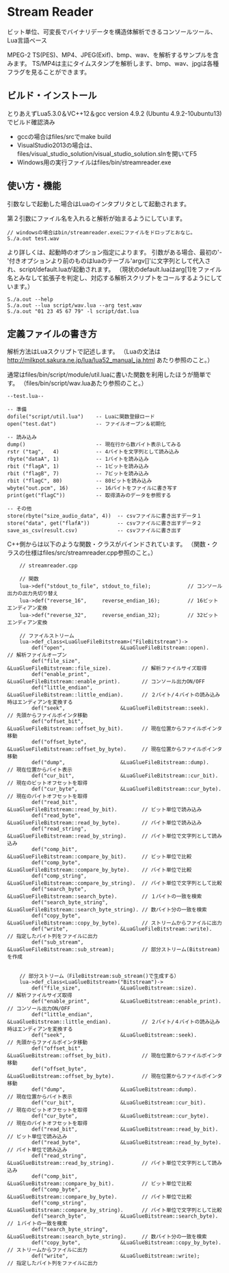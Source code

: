 # Stream Reader

ビット単位、可変長でバイナリデータを構造体解析できるコンソールツール、Lua言語ベース

MPEG-2 TS(PES)、MP4、JPEG(Exif)、bmp、wav、を解析するサンプルを含みます。
TS/MP4は主にタイムスタンプを解析します、bmp、wav、jpgは各種フラグを見ることができます。 

## ビルド・インストール
とりあえずLua5.3.0＆VC++12＆gcc version 4.9.2 (Ubuntu 4.9.2-10ubuntu13) でビルド確認済み
* gccの場合はfiles/srcでmake build
* VisualStudio2013の場合は、files/visual_studio_solution/visual_studio_solution.slnを開いてF5
* Windows用の実行ファイルはfiles/bin/streamreader.exe

## 使い方・機能
引数なしで起動した場合はLuaのインタプリタとして起動されます。

第２引数にファイル名を入れると解析が始まるようにしています。

    // windowsの場合はbin/streamreader.exeにファイルをドロップとおなじ。
    S./a.out test.wav
    
より詳しくは、起動時のオプション指定によります。
引数がある場合、最初の'-'付きオプションより前のものはluaのテーブル'argv[]'に文字列として代入され、script/default.luaが起動されます。
（現状のdefault.luaはarg[1]をファイル名とみなして拡張子を判定し、対応する解析スクリプトをコールするようにしています。）

    S./a.out --help
    S./a.out --lua script/wav.lua --arg test.wav
    S./a.out "01 23 45 67 79" -l script/dat.lua

## 定義ファイルの書き方

解析方法はLuaスクリプトで記述します。
（Luaの文法は http://milkpot.sakura.ne.jp/lua/lua52_manual_ja.html あたり参照のこと。）

通常はfiles/bin/script/module/util.luaに書いた関数を利用したほうが簡単です。
（files/bin/script/wav.luaあたり参照のこと。）

    --test.lua--
    
    -- 準備
    dofile("script/util.lua")    -- Luaに関数登録ロード
    open("test.dat")             -- ファイルオープン＆初期化
    
    -- 読み込み
    dump()                       -- 現在行から数バイト表示してみる
    rstr ("tag",   4)            -- 4バイトを文字列として読み込み
    rbyte("dataA", 1)            -- 1バイトを読み込み
    rbit ("flagA", 1)            -- 1ビットを読み込み
    rbit ("flagB", 7)            -- 7ビットを読み込み
    rbit ("flagC", 80)           -- 80ビットを読み込み
    wbyte("out.pcm", 16)         -- 16バイトをファイルに書き写す
    print(get("flagC"))          -- 取得済みのデータを参照する

    -- その他
    store(rbyte("size_audio_data", 4))  -- csvファイルに書き出すデータ１
    store("data", get("flafA"))         -- csvファイルに書き出すデータ２
    save_as_csv(result.csv)             -- csvファイルに書き出す

C++側からは以下のような関数・クラスがバインドされています。
（関数・クラスの仕様はfiles/src/streamreader.cpp参照のこと。）

		// streamreader.cpp
        
		// 関数
		lua->def("stdout_to_file", stdout_to_file);            // コンソール出力の出力先切り替え
		lua->def("reverse_16",     reverse_endian_16);         // 16ビットエンディアン変換
		lua->def("reverse_32",     reverse_endian_32);         // 32ビットエンディアン変換

		// ファイルストリーム
		lua->def_class<LuaGlueFileBitstream>("FileBitstream")->
			def("open",                  &LuaGlueFileBitstream::open).               // 解析ファイルオープン
			def("file_size",             &LuaGlueFileBitstream::file_size).          // 解析ファイルサイズ取得
			def("enable_print",          &LuaGlueFileBitstream::enable_print).       // コンソール出力ON/OFF
			def("little_endian",         &LuaGlueFileBitstream::little_endian).      // ２バイト/４バイトの読み込み時はエンディアンを変換する
			def("seek",                  &LuaGlueFileBitstream::seek).               // 先頭からファイルポインタ移動
			def("offset_bit",            &LuaGlueFileBitstream::offset_by_bit).      // 現在位置からファイルポインタ移動
			def("offset_byte",           &LuaGlueFileBitstream::offset_by_byte).     // 現在位置からファイルポインタ移動
			def("dump",                  &LuaGlueFileBitstream::dump).               // 現在位置からバイト表示
			def("cur_bit",               &LuaGlueFileBitstream::cur_bit).            // 現在のビットオフセットを取得
			def("cur_byte",              &LuaGlueFileBitstream::cur_byte).           // 現在のバイトオフセットを取得
			def("read_bit",              &LuaGlueFileBitstream::read_by_bit).        // ビット単位で読み込み
			def("read_byte",             &LuaGlueFileBitstream::read_by_byte).       // バイト単位で読み込み
			def("read_string",           &LuaGlueFileBitstream::read_by_string).     // バイト単位で文字列として読み込み
			def("comp_bit",              &LuaGlueFileBitstream::compare_by_bit).     // ビット単位で比較
			def("comp_byte",             &LuaGlueFileBitstream::compare_by_byte).    // バイト単位で比較
			def("comp_string",           &LuaGlueFileBitstream::compare_by_string).  // バイト単位で文字列として比較
			def("search_byte",           &LuaGlueFileBitstream::search_byte).        // １バイトの一致を検索
			def("search_byte_string",    &LuaGlueFileBitstream::search_byte_string). // 数バイト分の一致を検索
			def("copy_byte",             &LuaGlueFileBitstream::copy_by_byte).       // ストリームからファイルに出力
			def("write",                 &LuaGlueFileBitstream::write).              // 指定したバイト列をファイルに出力
			def("sub_stream",            &LuaGlueFileBitstream::sub_stream);         // 部分ストリーム(Bitstream)を作成


		// 部分ストリーム（FileBitstream:sub_stream()で生成する）
		lua->def_class<LuaGlueBitstream>("Bitstream")->
			def("file_size",             &LuaGlueBitstream::size).                   // 解析ファイルサイズ取得
			def("enable_print",          &LuaGlueBitstream::enable_print).           // コンソール出力ON/OFF
			def("little_endian",         &LuaGlueBitstream::little_endian).          // ２バイト/４バイトの読み込み時はエンディアンを変換する
			def("seek",                  &LuaGlueBitstream::seek).                   // 先頭からファイルポインタ移動
			def("offset_bit",            &LuaGlueBitstream::offset_by_bit).          // 現在位置からファイルポインタ移動
			def("offset_byte",           &LuaGlueBitstream::offset_by_byte).         // 現在位置からファイルポインタ移動
			def("dump",                  &LuaGlueBitstream::dump).                   // 現在位置からバイト表示
			def("cur_bit",               &LuaGlueBitstream::cur_bit).                // 現在のビットオフセットを取得
			def("cur_byte",              &LuaGlueBitstream::cur_byte).               // 現在のバイトオフセットを取得
			def("read_bit",              &LuaGlueBitstream::read_by_bit).            // ビット単位で読み込み
			def("read_byte",             &LuaGlueBitstream::read_by_byte).           // バイト単位で読み込み
			def("read_string",           &LuaGlueBitstream::read_by_string).         // バイト単位で文字列として読み込み
			def("comp_bit",              &LuaGlueBitstream::compare_by_bit).         // ビット単位で比較
			def("comp_byte",             &LuaGlueBitstream::compare_by_byte).        // バイト単位で比較
			def("comp_string",           &LuaGlueBitstream::compare_by_string).      // バイト単位で文字列として比較
			def("search_byte",           &LuaGlueBitstream::search_byte).            // １バイトの一致を検索
			def("search_byte_string",    &LuaGlueBitstream::search_byte_string).     // 数バイト分の一致を検索
			def("copy_byte",             &LuaGlueBitstream::copy_by_byte).           // ストリームからファイルに出力
			def("write",                 &LuaGlueBitstream::write);                  // 指定したバイト列をファイルに出力
	
